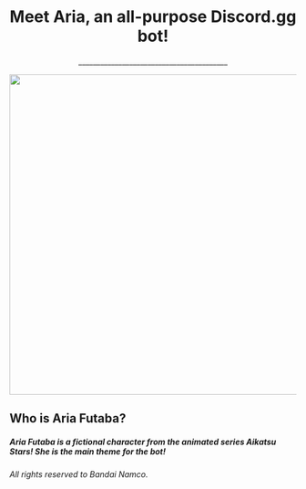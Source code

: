 <h1 align="center">Meet Aria, an all-purpose Discord.gg bot!</h1>
<p align="center">_________________________________________</p>

<img align="center" src= "https://static.wikia.nocookie.net/aikatsustars6864/images/f/f0/AS82122.png/revision/latest?cb=20171116175054"  width="1000" height="562"/>

<h2 align="left">Who is Aria Futaba?</h2>
<h5 align="left">Aria Futaba is a fictional character from the animated series Aikatsu Stars! She is the main theme for the bot!</h5>
<h6 align="left">All rights reserved to Bandai Namco.</h6>
